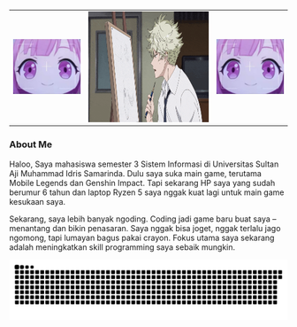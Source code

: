 <table>
  <tr>
    <td><img src="rambutPink.jpg" alt="anime" width="200" max-width="100%"/></td>
    <td><img src="yatoraa.gif" alt="anime" height="200" max-width="100%"/><//></td>
    <td><img src="rambutPink.jpg" alt="anime" width="200" max-width="100%"/><//></td>
  </tr>
</table>

<h3>About Me</h3>
<p>Haloo, Saya mahasiswa semester 3 Sistem Informasi di Universitas Sultan Aji Muhammad Idris Samarinda. Dulu saya suka main game, terutama Mobile Legends dan Genshin Impact. Tapi sekarang HP saya yang sudah berumur 6 tahun dan laptop Ryzen 5 saya nggak kuat lagi untuk main game kesukaan saya.

Sekarang, saya lebih banyak ngoding. Coding jadi game baru buat saya – menantang dan bikin penasaran. Saya nggak bisa joget, nggak terlalu jago ngomong, tapi lumayan bagus pakai crayon. Fokus utama saya sekarang adalah meningkatkan skill programming saya sebaik mungkin. </p>
<picture>
  <source media="(prefers-color-scheme: dark)" srcset="https://raw.githubusercontent.com/Indrawan-maker/Indrawan-maker/refs/heads/output/github-snake-dark.svg" />
  <source media="(prefers-color-scheme: light)" srcset="https://raw.githubusercontent.com/Indrawan-maker/Indrawan-maker/refs/heads/output/github-snake.svg" />
  <img alt="github-snake" src="https://raw.githubusercontent.com/Indrawan-maker/Indrawan-maker/output/github-snake.svg" />
</picture>
